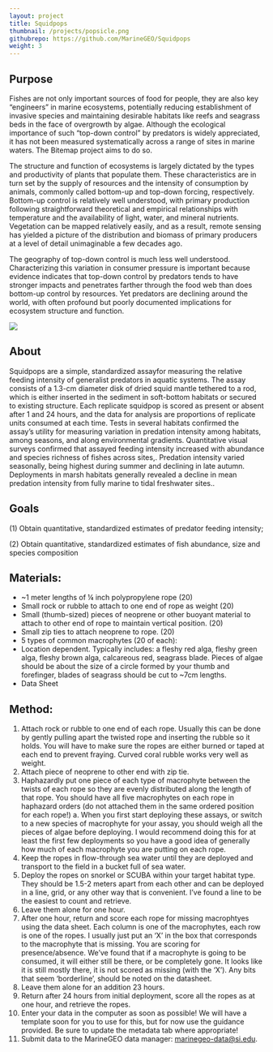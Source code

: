 ```yaml
---
layout: project
title: Squidpops
thumbnail: /projects/popsicle.png
githubrepo: https://github.com/MarineGEO/Squidpops
weight: 3
---
```


## Purpose
Fishes are not only important sources of food for people, they are also key “engineers” in marine ecosystems, potentially reducing establishment of invasive species and maintaining desirable habitats like reefs and seagrass beds in the face of overgrowth by algae. Although the ecological importance of such “top-down control” by predators is widely appreciated, it has not been measured systematically across a range of sites in marine waters. The Bitemap project aims to do so.

The structure and function of ecosystems is largely dictated by the types and productivity of plants that populate them. These characteristics are in turn set by the supply of resources and the intensity of consumption by animals, commonly called bottom-up and top-down forcing, respectively. Bottom-up control is relatively well understood, with primary production following straightforward theoretical and empirical relationships with temperature and the availability of light, water, and mineral nutrients. Vegetation can be mapped relatively easily, and as a result, remote sensing has yielded a picture of the distribution and biomass of primary producers at a level of detail unimaginable a few decades ago.

The geography of top-down control is much less well understood. Characterizing this variation in consumer pressure is important because evidence indicates that top-down control by predators tends to have stronger impacts and penetrates farther through the food web than does bottom-up control by resources. Yet predators are declining around the world, with often profound but poorly documented implications for ecosystem structure and function.


  <img src="squidpop-screenshot.png" >


## About

Squidpops are a simple, standardized assayfor measuring the relative feeding intensity of generalist predators in aquatic systems. The assay consists of a 1.3-cm diameter disk of dried squid mantle tethered to a rod, which is either inserted in the sediment in soft-bottom habitats or secured to existing structure. Each replicate squidpop is scored as present or absent after 1 and 24 hours, and the data for analysis are proportions of replicate units consumed at each time. Tests in several habitats confirmed the assay’s utility for measuring variation in predation intensity among habitats, among seasons, and along environmental gradients. Quantitative visual surveys confirmed that assayed feeding intensity increased with abundance and species richness of fishes across sites,. Predation intensity varied seasonally, being highest during summer and declining in late autumn. Deployments in marsh habitats generally revealed a decline in mean predation intensity from fully marine to tidal freshwater sites..

## Goals

(1) Obtain quantitative, standardized estimates of predator feeding intensity;

(2) Obtain quantitative, standardized estimates of fish abundance, size and species composition


## Materials:

 - ~1 meter lengths of ¼ inch polypropylene rope (20)
 - Small rock or rubble to attach to one end of rope as weight (20)
 - Small (thumb-sized) pieces of neoprene or other buoyant material to attach to other end of rope to maintain vertical position. (20)
 - Small zip ties to attach neoprene to rope. (20)
 - 5 types of common macrophytes (20 of each):
 - Location dependent. Typically includes: a fleshy red alga, fleshy green alga, fleshy brown alga, calcareous red, seagrass blade. Pieces of algae should be about the size of a circle formed by your thumb and forefinger, blades of seagrass should be cut to ~7cm lengths.
 - Data Sheet

## Method:

1.	Attach rock or rubble to one end of each rope. Usually this can be done by gently pulling apart the twisted rope and inserting the rubble so it holds. You will have to make sure the ropes are either burned or taped at each end to prevent fraying. Curved coral rubble works very well as weight.
2.	Attach piece of neoprene to other end with zip tie.
3.	Haphazardly put one piece of each type of macrophyte between the twists of each rope so they are evenly distributed along the length of that rope. You should have all five macrophytes on each rope in haphazard orders (do not attached them in the same ordered position for each rope!)
a.	When you first start deploying these assays, or switch to a new species of macrophyte for your assay, you should weigh all the pieces of algae before deploying. I would recommend doing this for at least the first few deployments so you have a good idea of generally how much of each macrophyte you are putting on each rope.
4.	Keep the ropes in flow-through sea water until they are deployed and transport to the field in a bucket full of sea water.
5.	Deploy the ropes on snorkel or SCUBA within your target habitat type. They should be 1.5-2 meters apart from each other and can be deployed in a line, grid, or any other way that is convenient. I’ve found a line to be the easiest to count and retrieve.
6.	Leave them alone for one hour.
7.	After one hour, return and score each rope for missing macrophtyes using the data sheet. Each column is one of the macrophytes, each row is one of the ropes. I usually just put an ‘X’ in the box that corresponds to the macrophyte that is missing. You are scoring for presence/absence. We’ve found that if a macrophyte is going to be consumed, it will either still be there, or be completely gone. It looks like it is still mostly there, it is not scored as missing (with the ‘X’). Any bits that seem ‘borderline’, should be noted on the datasheet.
8.	Leave them alone for an addition 23 hours.
9.	Return after 24 hours from initial deployment, score all the ropes as at one hour, and retrieve the ropes.
10.	Enter your data in the computer as soon as possible! We will have a template soon for you to use for this, but for now use the guidance provided. Be sure to update the metadata tab where appropriate!
11.	Submit data to the MarineGEO data manager: <marinegeo-data@si.edu>.
